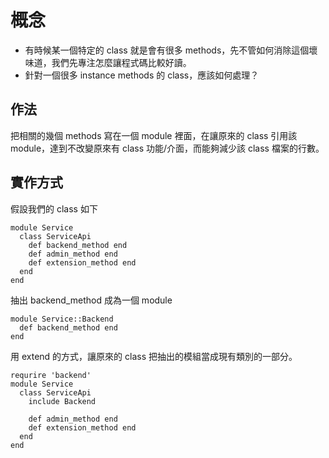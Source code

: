 # 概念
* 有時候某一個特定的 class 就是會有很多 methods，先不管如何消除這個壞味道，我們先專注怎麼讓程式碼比較好讀。
* 針對一個很多 instance methods 的 class，應該如何處理？

## 作法
把相關的幾個 methods 寫在一個 module 裡面，在讓原來的 class 引用該 module，達到不改變原來有 class 功能/介面，而能夠減少該 class 檔案的行數。

## 實作方式
假設我們的 class 如下

    module Service
      class ServiceApi
        def backend_method end            
        def admin_method end
        def extension_method end
      end
    end

抽出 backend_method 成為一個 module

    module Service::Backend
      def backend_method end
    end
    
用 extend 的方式，讓原來的 class 把抽出的模組當成現有類別的一部分。

    requrire 'backend'
    module Service
      class ServiceApi
        include Backend
        
        def admin_method end
        def extension_method end
      end
    end